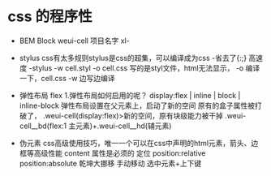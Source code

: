 # css 的程序性

- BEM
Block weui-cell 项目名字 xl-

- stylus
    css有太多规则stylus是css的超集，可以编译成为css
        -省去了{:;} 高速度
        -stylus -w cell.styl -o cell.css
        写的是styl文件，html无法显示，
        -o 编译一下，cell.css 
        -w 边写边编译

- 弹性布局 flex
    1.弹性布局如何启用的呢？
    display:flex | inline | block | inline-block
    弹性布局设置在父元素上，启动了新的空间
    原有的盒子属性被打破了，
    .weui-cell(display:flex)>新的空间，原有块级能力被干掉
        .weui-cell__bd(flex:1 主元素)+.weui-cell__hd(辅元素)

- 伪元素
    css高级使用技巧，唯一一个可以在css中声明的html元素，箭头、边框等高级性能
    content 属性是必须的
    定位 position:relative position:absolute
    乾坤大挪移 手动移动 选中元素+上下键
